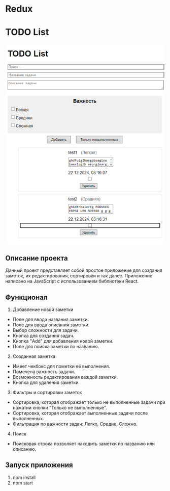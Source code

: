 # Redux
# TODO List
 
![](https://github.com/Rediska23/TODO_List/blob/main/image.png?raw=true)

## Описание проекта
Данный проект представляет собой простое приложение для создания заметок, их редактирования, сортировки и так далее. 
Приложение написано на JavaScript с использованием библиотеки React.

## Функционал

 1. Добавление новой заметки
 * Поле для ввода названия заметки.
 * Поле для ввода описания заметки.
 * Выбор сложности для задачи.
 * Кнопка для создания задач.
 * Кнопка "Add" для добавления новой заметки.
 * Поле для поиска заметки по названию.

 2. Созданная заметка
 * Имеет чекбокс для пометки её выполнения.
 * Помечена важность задачи.
 * Возможность редактирования каждой заметки.
 * Кнопка для удаления заметки.

 3. Фильтры и сортировки заметок
 * Сортировка, которая отображает только не выполненные задачи при нажатии кнопки "Только не выполненные".
 * Сортировка, которая отображает выполненные задачи после выполненных.
 * Фильтрация по важности задач: Легко, Средне, Сложно.
   
 4. Поиск
 * Поисковая строка позволяет находить заметки по названию или описанию.
   
## Запуск приложения 
1. npm install
2. npm start
